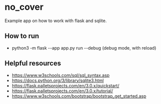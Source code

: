 # no_cover

Example app on how to work with flask and sqlite.

## How to run

- python3 -m flask --app app.py run --debug (debug mode, with reload)

## Helpful resources

- https://www.w3schools.com/sql/sql_syntax.asp
- https://docs.python.org/3/library/sqlite3.html
- https://flask.palletsprojects.com/en/3.0.x/quickstart/
- https://flask.palletsprojects.com/en/3.0.x/tutorial/
- https://www.w3schools.com/bootstrap/bootstrap_get_started.asp